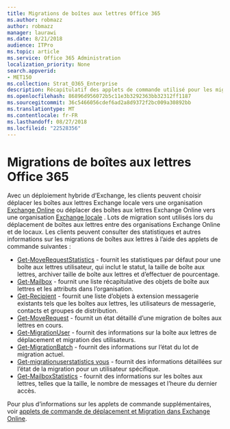 ```yaml
---
title: Migrations de boîtes aux lettres Office 365
ms.author: robmazz
author: robmazz
manager: laurawi
ms.date: 8/21/2018
audience: ITPro
ms.topic: article
ms.service: Office 365 Administration
localization_priority: None
search.appverid:
- MET150
ms.collection: Strat_O365_Enterprise
description: Récapitulatif des applets de commande utilisé pour les migrations de boîtes aux lettres Office 365.
ms.openlocfilehash: 86896d956072b5c11e3b3292363bb32312ff1187
ms.sourcegitcommit: 36c5466056cdef6ad2a8d9372f2bc009a30892bb
ms.translationtype: MT
ms.contentlocale: fr-FR
ms.lasthandoff: 08/27/2018
ms.locfileid: "22528356"
---
```

# <a name="office-365-mailbox-migrations"></a>Migrations de boîtes aux lettres Office 365
Avec un déploiement hybride d’Exchange, les clients peuvent choisir déplacer les boîtes aux lettres Exchange locale vers une organisation [Exchange Online](https://docs.microsoft.com/Exchange/exchange-online) ou déplacer des boîtes aux lettres Exchange Online vers une organisation [Exchange locale](https://docs.microsoft.com/Exchange/exchange-server) . Lots de migration sont utilisés lors du déplacement de boîtes aux lettres entre des organisations Exchange Online et de locaux. Les clients peuvent consulter des statistiques et autres informations sur les migrations de boîtes aux lettres à l’aide des applets de commande suivantes :

- [Get-MoveRequestStatistics](https://docs.microsoft.com/powershell/module/exchange/move-and-migration/Get-MoveRequestStatistics?view=exchange-ps) - fournit les statistiques par défaut pour une boîte aux lettres utilisateur, qui inclut le statut, la taille de boîte aux lettres, archiver taille de boîte aux lettres et d’effectuer de pourcentage.
- [Get-Mailbox](https://docs.microsoft.com/powershell/module/exchange/mailboxes/Get-Mailbox?view=exchange-ps
) - fournit une liste récapitulative des objets de boîte aux lettres et les attributs dans l’organisation.
- [Get-Recipient](https://docs.microsoft.com/powershell/module/exchange/users-and-groups/Get-Recipient?view=exchange-ps) - fournit une liste d’objets à extension messagerie existants tels que les boîtes aux lettres, les utilisateurs de messagerie, contacts et groupes de distribution.
- [Get-MoveRequest](https://docs.microsoft.com/powershell/module/exchange/move-and-migration/Get-MoveRequest?view=exchange-ps) - fournit un état détaillé d’une migration de boîtes aux lettres en cours.
- [Get-MigrationUser](https://docs.microsoft.com/powershell/module/exchange/move-and-migration/Get-MigrationUser?view=exchange-ps) - fournit des informations sur la boîte aux lettres de déplacement et migration des utilisateurs.
- [Get-MigrationBatch](https://docs.microsoft.com/powershell/module/exchange/move-and-migration/Get-MigrationBatch?view=exchange-ps) - fournit des informations sur l’état du lot de migration actuel.
- [Get-migrationuserstatistics vous](https://docs.microsoft.com/powershell/module/exchange/move-and-migration/Get-MigrationUserStatistics?view=exchange-ps) - fournit des informations détaillées sur l’état de la migration pour un utilisateur spécifique.
- [Get-MailboxStatistics](https://docs.microsoft.com/powershell/module/exchange/mailboxes/Get-MailboxStatistics?view=exchange-ps) - fournit des informations sur les boîtes aux lettres, telles que la taille, le nombre de messages et l’heure du dernier accès.

Pour plus d’informations sur les applets de commande supplémentaires, voir [applets de commande de déplacement et Migration dans Exchange Online](https://docs.microsoft.com/powershell/exchange/exchange-online/exchange-online-powershell?view=exchange-ps).
